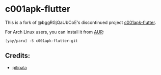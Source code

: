 # c001apk-flutter

This is a fork of @bggRGjQaUbCoE's discontinued project [c001apk-flutter](https://github.com/bggRGjQaUbCoE/c001apk-flutter).

For Arch Linux users, you can install it from [AUR](https://aur.archlinux.org/packages/c001apk-flutter-git):

```shell
[yay/paru] -S c001apk-flutter-git
```

## Credits:
- [pilipala](https://github.com/guozhigq/pilipala)

